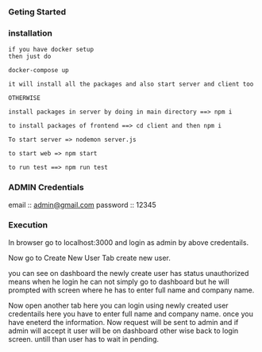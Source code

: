 ### Geting Started

### installation

    if you have docker setup
    then just do

    docker-compose up

    it will install all the packages and also start server and client too

    OTHERWISE

    install packages in server by doing in main directory ==> npm i

    to install packages of frontend ==> cd client and then npm i

    To start server => nodemon server.js

    to start web => npm start

    to run test ==> npm run test

### ADMIN Credentials

email :: admin@gmail.com
password :: 12345

### Execution

In browser go to localhost:3000 and login as admin by above credentails.

Now go to Create New User Tab create new user.

you can see on dashboard the newly create user has status unauthorized means when he login he can not
simply go to dashboard but he will prompted with screen where he has to enter full name and company name.

Now open another tab here you can login using newly created user credentails here you have to enter
full name and company name. once you have eneterd the information. Now request will be sent to admin and if admin
will accept it user will be on dashboard other wise back to login screen. untill than user has to wait in pending.
